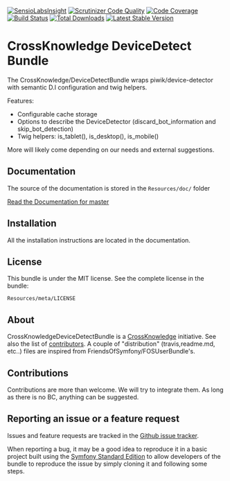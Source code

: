 [![SensioLabsInsight](https://insight.sensiolabs.com/projects/1ee5cbc4-db8d-4820-a490-00a673bdc713/big.png)](https://insight.sensiolabs.com/projects/1ee5cbc4-db8d-4820-a490-00a673bdc713) [![Scrutinizer Code Quality](https://scrutinizer-ci.com/g/CrossKnowledge/DeviceDetectBundle/badges/quality-score.png?b=master)](https://scrutinizer-ci.com/g/CrossKnowledge/DeviceDetectBundle/?branch=master) [![Code Coverage](https://scrutinizer-ci.com/g/CrossKnowledge/DeviceDetectBundle/badges/coverage.png?b=master)](https://scrutinizer-ci.com/g/CrossKnowledge/DeviceDetectBundle/?branch=master) [![Build Status](https://travis-ci.org/CrossKnowledge/DeviceDetectBundle.svg?branch=master)](https://travis-ci.org/CrossKnowledge/DeviceDetectBundle) [![Total Downloads](https://poser.pugx.org/crossknowledge/devicedetect-bundle/downloads.svg)](https://packagist.org/packages/crossknowledge/devicedetect-bundle) [![Latest Stable Version](https://poser.pugx.org/crossknowledge/devicedetect-bundle/v/stable.svg)](https://packagist.org/packages/crossknowledge/devicedetect-bundle)

CrossKnowledge DeviceDetect Bundle
==================================

The CrossKnowledge/DeviceDetectBundle wraps piwik/device-detector with semantic D.I configuration and twig helpers.

Features:

- Configurable cache storage
- Options to describe the DeviceDetector (discard_bot_information and skip_bot_detection)
- Twig helpers: is_tablet(), is_desktop(), is_mobile()

More will likely come depending on our needs and external suggestions.


Documentation
-------------

The source of the documentation is stored in the `Resources/doc/` folder

[Read the Documentation for master](https://github.com/CrossKnowledge/DeviceDetectBundle/blob/master/Resources/doc/index.md)

Installation
------------

All the installation instructions are located in the documentation.

License
-------

This bundle is under the MIT license. See the complete license in the bundle:

    Resources/meta/LICENSE

About
-----

CrossKnowledgeDeviceDetectBundle is a [CrossKnowledge](https://crossknowledge.com) initiative.
See also the list of [contributors](https://github.com/CrossKnowledge/DeviceDetectBundle/contributors).
A couple of "distribution" (travis,readme.md, etc..) files are inspired from FriendsOfSymfony/FOSUserBundle's.

Contributions
-------------

Contributions are more than welcome.
We will try to integrate them. As long as there is no BC, anything can be suggested.


Reporting an issue or a feature request
---------------------------------------

Issues and feature requests are tracked in the [Github issue tracker](https://github.com/CrossKnowledge/DeviceDetectBundle/issues).

When reporting a bug, it may be a good idea to reproduce it in a basic project
built using the [Symfony Standard Edition](https://github.com/symfony/symfony-standard)
to allow developers of the bundle to reproduce the issue by simply cloning it
and following some steps.
